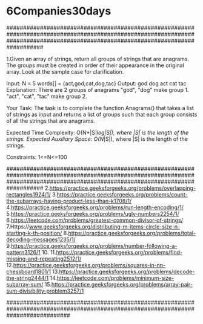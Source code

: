 # 6Companies30days


###################################################################################################################################################################################

1.Given an array of strings, return all groups of strings that are anagrams. The groups must be created in order of their appearance in the original array. Look at the sample case for clarification.

Input:
N = 5
words[] = {act,god,cat,dog,tac}
Output: 
god dog
act cat tac
Explanation:
There are 2 groups of
anagrams "god", "dog" make group 1.
"act", "cat", "tac" make group 2.


Your Task:
The task is to complete the function Anagrams() that takes a list of strings as input and returns a list of groups such that each group consists of all the strings that are anagrams.

Expected Time Complexity: O(N*|S|*log|S|), where |S| is the length of the strings.
Expected Auxiliary Space: O(N*|S|), where |S| is the length of the strings.

Constraints:
1<=N<=100

###################################################################################################################################################################################
2.https://practice.geeksforgeeks.org/problems/overlapping-rectangles1924/1/
3.https://practice.geeksforgeeks.org/problems/count-the-subarrays-having-product-less-than-k1708/1/
4.https://practice.geeksforgeeks.org/problems/run-length-encoding/1/
5.https://practice.geeksforgeeks.org/problems/ugly-numbers2254/1/
6.https://leetcode.com/problems/greatest-common-divisor-of-strings/
7.Https://www.geeksforgeeks.org/distributing-m-items-circle-size-n-starting-k-th-position/
8.https://practice.geeksforgeeks.org/problems/total-decoding-messages1235/1/
9.https://practice.geeksforgeeks.org/problems/number-following-a-pattern3126/1
10.
11.https://practice.geeksforgeeks.org/problems/find-missing-and-repeating2512/1/
12.https://practice.geeksforgeeks.org/problems/squares-in-nn-chessboard1801/1
13.https://practice.geeksforgeeks.org/problems/decode-the-string2444/1
14.https://leetcode.com/problems/minimum-size-subarray-sum/
15.https://practice.geeksforgeeks.org/problems/array-pair-sum-divisibility-problem3257/1

###################################################################################################################################
